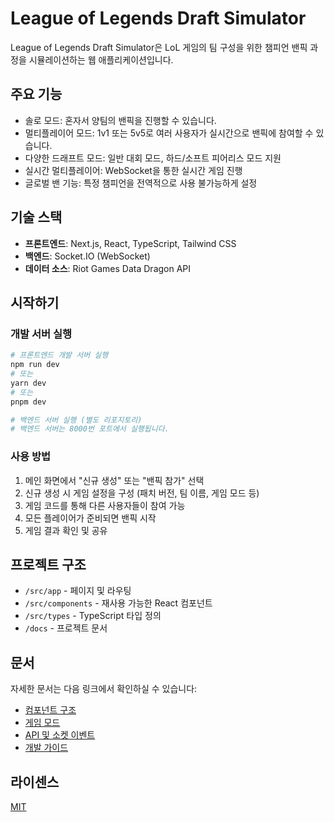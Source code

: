 # League of Legends Draft Simulator

League of Legends Draft Simulator은 LoL 게임의 팀 구성을 위한 챔피언 밴픽 과정을 시뮬레이션하는 웹 애플리케이션입니다.

## 주요 기능

- 솔로 모드: 혼자서 양팀의 밴픽을 진행할 수 있습니다.
- 멀티플레이어 모드: 1v1 또는 5v5로 여러 사용자가 실시간으로 밴픽에 참여할 수 있습니다.
- 다양한 드래프트 모드: 일반 대회 모드, 하드/소프트 피어리스 모드 지원
- 실시간 멀티플레이어: WebSocket을 통한 실시간 게임 진행
- 글로벌 밴 기능: 특정 챔피언을 전역적으로 사용 불가능하게 설정

## 기술 스택

- **프론트엔드**: Next.js, React, TypeScript, Tailwind CSS
- **백엔드**: Socket.IO (WebSocket)
- **데이터 소스**: Riot Games Data Dragon API

## 시작하기

### 개발 서버 실행

```bash
# 프론트엔드 개발 서버 실행
npm run dev
# 또는
yarn dev
# 또는
pnpm dev

# 백엔드 서버 실행 (별도 리포지토리)
# 백엔드 서버는 8000번 포트에서 실행됩니다.
```

### 사용 방법

1. 메인 화면에서 "신규 생성" 또는 "밴픽 참가" 선택
2. 신규 생성 시 게임 설정을 구성 (패치 버전, 팀 이름, 게임 모드 등)
3. 게임 코드를 통해 다른 사용자들이 참여 가능
4. 모든 플레이어가 준비되면 밴픽 시작
5. 게임 결과 확인 및 공유

## 프로젝트 구조

- `/src/app` - 페이지 및 라우팅
- `/src/components` - 재사용 가능한 React 컴포넌트
- `/src/types` - TypeScript 타입 정의
- `/docs` - 프로젝트 문서

## 문서

자세한 문서는 다음 링크에서 확인하실 수 있습니다:

- [컴포넌트 구조](./docs/components.md)
- [게임 모드](./docs/game-modes.md)
- [API 및 소켓 이벤트](./docs/api.md)
- [개발 가이드](./docs/development.md)

## 라이센스

[MIT](LICENSE)
